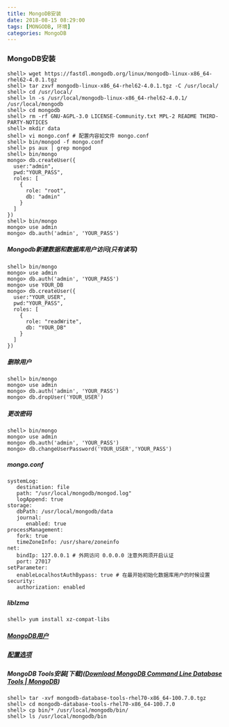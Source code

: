 ```yaml
---
title: MongoDB安装
date: 2018-08-15 08:29:00
tags: [MONGODB, 环境]
categories: MongoDB
---
```


### MongoDB安装

```shell
shell> wget https://fastdl.mongodb.org/linux/mongodb-linux-x86_64-rhel62-4.0.1.tgz
shell> tar zxvf mongodb-linux-x86_64-rhel62-4.0.1.tgz -C /usr/local/
shell> cd /usr/local/
shell> ln -s /usr/local/mongodb-linux-x86_64-rhel62-4.0.1/ /usr/local/mongodb
shell> cd mongodb
shell> rm -rf GNU-AGPL-3.0 LICENSE-Community.txt MPL-2 README THIRD-PARTY-NOTICES
shell> mkdir data
shell> vi mongo.conf # 配置内容如文件 mongo.conf
shell> bin/mongod -f mongo.conf
shell> ps aux | grep mongod
shell> bin/mongo
mongo> db.createUser({
  user:"admin",
  pwd:"YOUR_PASS",
  roles: [
    { 
      role: "root", 
      db: "admin" 
    }
  ]
})
shell> bin/mongo
mongo> use admin
mongo> db.auth('admin', 'YOUR_PASS')
```

##### Mongodb新建数据和数据库用户访问(只有读写)

```
shell> bin/mongo
mongo> use admin
mongo> db.auth('admin', 'YOUR_PASS')
mongo> use YOUR_DB
mongo> db.createUser({
  user:"YOUR_USER",
  pwd:"YOUR_PASS",
  roles: [
    { 
      role: "readWrite", 
      db: "YOUR_DB" 
    }
  ]
})
```

##### 删除用户

```
shell> bin/mongo
mongo> use admin
mongo> db.auth('admin', 'YOUR_PASS')
mongo> db.dropUser('YOUR_USER')
```

##### 更改密码

```
shell> bin/mongo
mongo> use admin
mongo> db.auth('admin', 'YOUR_PASS')
mongo> db.changeUserPassword('YOUR_USER','YOUR_PASS')
```

##### mongo.conf

```
systemLog:
   destination: file
   path: "/usr/local/mongodb/mongod.log"
   logAppend: true
storage:
   dbPath: /usr/local/mongodb/data
   journal:
      enabled: true
processManagement:
   fork: true
   timeZoneInfo: /usr/share/zoneinfo
net:
   bindIp: 127.0.0.1 # 外网访问 0.0.0.0 注意外网须开启认证
   port: 27017
setParameter:
   enableLocalhostAuthBypass: true # 在最开始初始化数据库用户的时候设置
security:
   authorization: enabled
```

##### liblzma

```shell
shell> yum install xz-compat-libs
```

##### [MongoDB用户](https://www.mongodb.com/docs/manual/tutorial/create-users/)

##### [配置选项](https://www.mongodb.com/docs/manual/reference/configuration-options)

##### MongoDB Tools安装[下载]([Download MongoDB Command Line Database Tools | MongoDB](https://www.mongodb.com/try/download/database-tools))

```shell
shell> tar -xvf mongodb-database-tools-rhel70-x86_64-100.7.0.tgz
shell> cd mongodb-database-tools-rhel70-x86_64-100.7.0
shell> cp bin/* /usr/local/mongodb/bin/
shell> ls /usr/local/mongodb/bin
```
